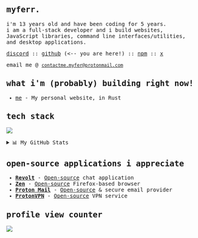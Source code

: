 <samp>

## myferr.

  
i'm 13 years old and have been coding for 5 years.  
i am a full-stack developer and i build websites, JavaScript libraries, command line interfaces/utilities, and desktop applications.

[discord](https://discord.com/users/1157526846229991544)
::
[github](https://github.com/myferr) (<-- you are here!)
::
[npm](https://npmjs.com/~myfer)
::
[x](https://x.com/myferdoescoding)

email me @ [`contactme.myfer@protonmail.com`](mailto:contactme.myfer@protonmail.com)

## what i'm (probably) building right now!
- [me](https://github.com/myferr/me) - My personal website, in Rust

## tech stack
[![](https://skillicons.dev/icons?i=rust,go,typescript,python,javascript,bash,powershell,html,css,sass,express,elysia,tailwindcss,astro,electron,tauri,vuejs,svelte,react,nextjs,vite,yew,actix,nodejs,cloudflare,vercel,docker,githubactions,git,github,vscode,obsidian,apple,windows,bots&theme=dark&perline=10)](https://github.com/myferr/)

<details>
<summary>📊 My GitHub Stats</summary>

<br>

[![Top Langs](https://github-readme-stats.vercel.app/api/top-langs/?username=myferr&text_color=FFFFFF&bg_color=000000&title_color=94b4a4&langs_count=15&layout=compact&hide_border=true&hide=css,markdown,java)](https://github.com/myferr/)

[![GitHub Stats](https://github-readme-stats.vercel.app/api?username=myferr&show_icons=true&hide_border=true&title_color=94b4a4&icon_color=FFFFFF&text_color=FFFFFF&bg_color=000000)](https://github.com/myferr/)

[![](https://nirzak-streak-stats.vercel.app/?user=myferr&theme=dark&hide_border=true)](https://github.com/myferr/)

[![](https://github-profile-trophy.vercel.app/?username=myferr&row=1)](https://github.com/myferr/)
</details>


## open-source applications i appreciate
* [**Revolt**](https://revolt.chat/) - [Open-source](https://github.com/revoltchat) chat application
* [**Zen**](https://zen-browser.app/) - [Open-source](https://github.com/zen-browser/desktop) Firefox-based browser
* [**Proton Mail**](https://proton.me/mail/) - [Open-source](https://github.com/ProtonMail) & secure email provider
* [**ProtonVPN**](https://protonvpn.com/) - [Open-source](https://github.com/ProtonVPN/) VPN service

## profile view counter
![](https://komarev.com/ghpvc/?username=myferr)

</samp>
